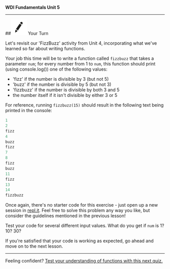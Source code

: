 **WDI Fundamentals Unit 5**

---

##![Your Turn](../assets/exercise.png) Your Turn

Let's revisit our 'FizzBuzz' activity from Unit 4, incorporating what we've learned so far about writing functions.

Your job this time will be to write a function called `fizzbuzz` that takes a parameter `num`; for every number from 1 to `num`, this function should print (using console.log()) one of the following values:

* 'fizz' if the number is divisible by 3 (but not 5)
* 'buzz' if the number is divisible by 5 (but not 3)
* 'fizzbuzz' if the number is divisible by both 3 and 5
* the number itself if it isn't divisible by either 3 or 5

For reference, running `fizzbuzz(15)` should result in the following text being printed in the console:

```javascript
1
2
fizz
4
buzz
fizz
7
8
fizz
buzz
11
fizz
13
14
fizzbuzz
```

Once again, there's no starter code for this exercise - just open up a new session in [repl.it](http://repl.it). Feel free to solve this problem any way you like, but consider the guidelines mentioned in the previous lesson!

Test your code for several different input values. What do you get if `num` is 1? 10? 30?

If you're satisfied that your code is working as expected, go ahead and move on to the next lesson.

---

Feeling confident? [Test your understanding of functions with this next quiz.](06_quiz.md)